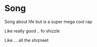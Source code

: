 # Song
Song about life but is a super mega cool rap


Like really good .. fo shizzle

Like ... all the shizneet